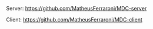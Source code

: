 Server: https://github.com/MatheusFerraroni/MDC-server

Client: https://github.com/MatheusFerraroni/MDC-client
